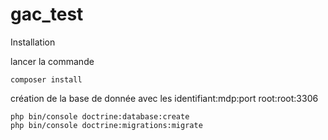 # gac_test

Installation

lancer la commande
```
composer install
```

création de la base de donnée avec les identifiant:mdp:port root:root:3306
```
php bin/console doctrine:database:create
php bin/console doctrine:migrations:migrate
```
